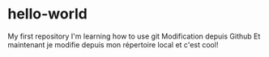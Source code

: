 # hello-world
My first repository
I'm learning how to use git
Modification depuis Github
Et maintenant je modifie depuis mon répertoire local et c'est cool!
